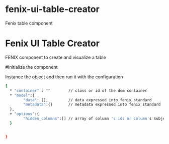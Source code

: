 # fenix-ui-table-creator
Fenix table component


Fenix UI Table Creator
========================
FENIX component to create and visualize a table


#Initialize the component

Instance the object and then run it with the configuration
```bash
{
  * "container" : ""        // class or id of the dom container
  * "model":{
        "data": [],         // data expressed into fenix standard
        "metadata":{}       // metadata expressed into fenix standard
  },
  + "options":{
        "hidden_columns":[] // array of column 's ids or column's subjects
  }


}
```

